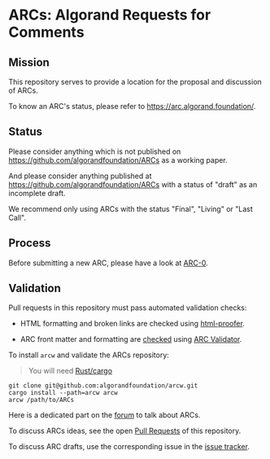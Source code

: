 # ARCs: Algorand Requests for Comments

## Mission
This repository serves to provide a location for the proposal and discussion of ARCs.

To know an ARC's status, please refer to https://arc.algorand.foundation/.

## Status
Please consider anything which is not published on https://github.com/algorandfoundation/ARCs as a working paper.

And please consider anything published at https://github.com/algorandfoundation/ARCs with a status of "draft" as an incomplete draft.

We recommend only using ARCs with the status "Final", "Living" or "Last Call".

## Process
Before submitting a new ARC, please have a look at [ARC-0](ARCs/arc-0000.md).

## Validation

Pull requests in this repository must pass automated validation checks:

* HTML formatting and broken links are checked using [html-proofer](https://rubygems.org/gems/html-proofer).

* ARC front matter and formatting are [checked](https://github.com/algorandfoundation/ARCs/blob/master/.github/workflows/auto-merge-bot.yml) using [ARC Validator](https://github.com/algorandfoundation/arcw).

To install `arcw` and validate the ARCs repository:

> You will need [Rust/cargo](https://doc.rust-lang.org/cargo/getting-started/installation.html)

```console
git clone git@github.com:algorandfoundation/arcw.git
cargo install --path=arcw arcw
arcw /path/to/ARCs
```


Here is a dedicated part on the [forum](https://forum.algorand.org/c/arc/19) to talk  about ARCs.

To discuss ARCs ideas, see the open [Pull Requests](https://github.com/algorandfoundation/ARCs/pulls) of this repository. 

To discuss ARC drafts, use the corresponding issue in the [issue tracker](https://github.com/algorandfoundation/ARCs/issues).
